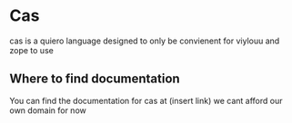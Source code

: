 # Cas
cas is a quiero language designed to only be convienent for viylouu and zope to use

## Where to find documentation
You can find the documentation for cas at (insert link) we cant afford our own domain for now

